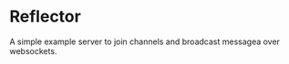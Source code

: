 Reflector
=========



A simple example server to join channels and broadcast messagea over websockets.

